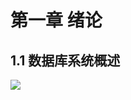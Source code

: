 # 第一章 绪论

## 1.1 数据库系统概述

![](https://s3.ananas.chaoxing.com/sv-w7/doc/4c/59/07/a2effb7ab60319a0d31af02d23c100c1/thumb/44.png)